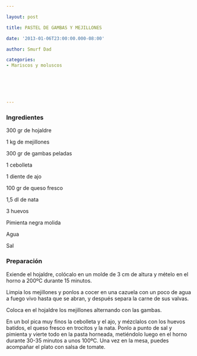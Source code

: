 ```yaml
---

layout: post

title: PASTEL DE GAMBAS Y MEJILLONES

date: '2013-01-06T23:00:00.000-08:00'

author: Smurf Dad

categories:
- Mariscos y moluscos






---
```


<h3>Ingredientes</h3>

300 gr de hojaldre

1 kg de mejillones

300 gr de gambas peladas

1 cebolleta

1 diente de ajo

100 gr de queso fresco

1,5 dl de nata

3 huevos

Pimienta negra molida

Agua

Sal

<h3>Preparación</h3>

Exiende el hojaldre, colócalo en un molde de 3 cm de altura y mételo en el horno a 200ºC durante 15 minutos.

Limpia los mejillones y ponlos a cocer en una cazuela con un poco de agua a fuego vivo hasta que se abran, y después separa la carne de sus valvas.

Coloca en el hojaldre los mejillones alternando con las gambas.

En un bol pica muy finos la cebolleta y el ajo, y mézclalos con los huevos batidos, el queso fresco en trocitos y la nata. Ponlo a punto de sal y pimienta y vierte todo en la pasta horneada, metiéndolo luego en el horno durante 30-35 minutos a unos 100ºC. Una vez en la mesa, puedes acompañar el plato con salsa de tomate.